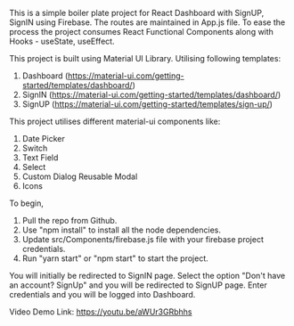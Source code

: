 This is a simple boiler plate project for React Dashboard with SignUP, SignIN using Firebase. The routes are maintained in App.js file. To ease the process the project consumes React Functional Components along with Hooks - useState, useEffect.

This project is built using Material UI Library. Utilising following templates:
1. Dashboard (https://material-ui.com/getting-started/templates/dashboard/)
2. SignIN (https://material-ui.com/getting-started/templates/dashboard/)
3. SignUP (https://material-ui.com/getting-started/templates/sign-up/)

This project utilises different material-ui components like:
1. Date Picker
2. Switch
3. Text Field
4. Select
5. Custom Dialog Reusable Modal
6. Icons

To begin, 
1. Pull the repo from Github. 
2. Use "npm install" to install all the node dependencies.
3. Update src/Components/firebase.js file with your firebase project credentials.
4. Run "yarn start" or "npm start" to start the project. 

You will initially be redirected to SignIN page. Select the option "Don't have an account? SignUp" and you will be redirected to SignUP page. Enter credentials and you will be logged into Dashboard. 

Video Demo Link: https://youtu.be/aWUr3GRbhhs
